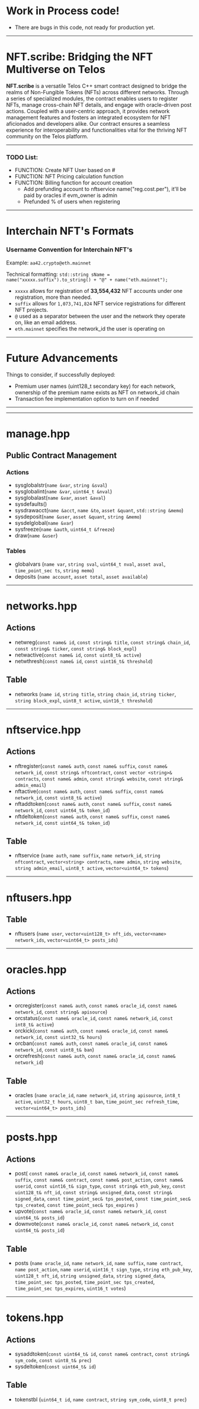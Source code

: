 # Work in Process code!
- There are bugs in this code, not ready for production yet.

---

# NFT.scribe: Bridging the NFT Multiverse on Telos

**NFT.scribe** is a versatile Telos C++ smart contract designed to bridge the realms of Non-Fungible Tokens (NFTs)
across different networks. Through a series of specialized modules, the contract enables users to register NFTs, manage cross-chain NFT details,
and engage with oracle-driven post actions. Coupled with a user-centric approach,
it provides network management features and fosters an integrated ecosystem for NFT aficionados and developers alike.
Our contract ensures a seamless experience for interoperability and functionalities vital for the thriving NFT community on the Telos platform.

---

### TODO List:
- FUNCTION: Create NFT User based on #
- FUNCTION: NFT Pricing calculation function
- FUNCTION: Billing function for account creation
    - Add prefunding account to nftservice name("reg.cost.per"), it'll be paid by oracles if evm_owner is admin
    - Prefunded % of users when registering

---
# Interchain NFT's Formats

### Username Convention for Interchain NFT's

Example: `aa42.crypto@eth.mainnet`


Technical formatting: `std::string sName = name("xxxxx.suffix").to_string() + "@" + name("eth.mainnet");`
- `xxxxx` allows for registration of **33,554,432** NFT accounts under one registration, more than needed.
- `suffix` allows for `1,073,741,824` NFT service registrations for different NFT projects.
- `@` used as a separator between the user and the network they operate on, like an email address.
- `eth.mainnet` specifies the network_id the user is operating on

---
# Future Advancements
Things to consider, if successfully deployed:
- Premium user names (uint128_t secondary key) for each network, ownership of the premium name exists as NFT on network_id chain
- Transaction fee implementation option to turn on if needed

---
---

# manage.hpp
## Public Contract Management
### Actions
- sysglobalstr(`name &var`, `string &sval`)
- sysglobalint(`name &var`, `uint64_t &nval`)
- sysglobalast(`name &var`, `asset &aval`)
- sysdefaults()
- sysdrawacct(`name &acct`, `name &to`, `asset &quant`, `std::string &memo`)
- sysdeposit(`name &user`, `asset &quant`, `string &memo`)
- sysdelglobal(`name &var`)
- sysfreeze(`name &auth`, `uint64_t &freeze`)
- draw(`name &user`)
### Tables
- globalvars (`name var`, `string sval`, `uint64_t nval`, `asset aval`, `time_point_sec ts`, `string memo`)
- deposits (`name account`, `asset total`, `asset available`)

---

# networks.hpp
## Actions
- netwreg(`const name& id`, `const string& title`, `const string& chain_id`, `const string& ticker`, `const string& block_expl`)
- netwactive(`const name& id`, `const uint8_t& active`)
- netwthresh(`const name& id`, `const uint16_t& threshold`)
## Table
- networks (`name id`, `string title`, `string chain_id`, `string ticker`, `string block_expl`, `uint8_t active`, `uint16_t threshold`)

---

# nftservice.hpp
## Actions
- nftregister(`const name& auth`, `const name& suffix`, `const name& network_id`, `const string& nftcontract`, `const vector <string>& contracts`, `const name& admin`, `const string& website`,  `const string& admin_email`)
- nftactive(`const name& auth`, `const name& suffix`, `const name& network_id`, `const uint8_t& active`)
- nftaddtoken(`const name& auth`, `const name& suffix`, `const name& network_id`, `const uint64_t& token_id`)
- nftdeltoken(`const name& auth`, `const name& suffix`, `const name& network_id`, `const uint64_t& token_id`)
## Table
- nftservice (`name auth`, `name suffix`, `name network_id`, `string nftcontract`, `vector<string> contracts`, `name admin`, `string website`, `string admin_email`, `uint8_t active`, `vector<uint64_t> tokens`)

---

# nftusers.hpp
## Table
- nftusers (`name user`, `vector<uint128_t> nft_ids`, `vector<name> network_ids`, `vector<uint64_t> posts_ids`)

---

# oracles.hpp
## Actions
- orcregister(`const name& auth`, `const name& oracle_id`, `const name& network_id`, `const string& apisource`)
- orcstatus(`const name& oracle_id`, `const name& network_id`, `const int8_t& active`)
- orckick(`const name& auth`, `const name& oracle_id`, `const name& network_id`, `const uint32_t& hours`)
- orcban(`const name& auth`, `const name& oracle_id`, `const name& network_id`, `const uint8_t& ban`)
- orcrefresh(`const name& auth`, `const name& oracle_id`, `const name& network_id`)
## Table
- oracles (`name oracle_id`, `name network_id`, `string apisource`, `int8_t active`, `uint32_t hours`, `uint8_t ban`, `time_point_sec refresh_time`, `vector<uint64_t> posts_ids`)

---

# posts.hpp
## Actions
- post(
  `const name& oracle_id`,
  `const name& network_id`,
  `const name& suffix`,
  `const name& contract`,
  `const name& post_action`,
  `const name& userid`,
  `const uint16_t& sign_type`,
  `const string& eth_pub_key`,
  `const uint128_t& nft_id`,
  `const string& unsigned_data`,
  `const string& signed_data`,
  `const time_point_sec& tps_posted`,
  `const time_point_sec& tps_created`,
  `const time_point_sec& tps_expires`
)
- upvote(`const name& oracle_id`, `const name& network_id`, `const uint64_t& posts_id`)
- downvote(`const name& oracle_id`, `const name& network_id`, `const uint64_t& posts_id`)
## Table
- posts (`name oracle_id`, `name network_id`, `name suffix`, `name contract`, `name post_action`, `name userid`, `uint16_t sign_type`, `string eth_pub_key`, `uint128_t nft_id`, `string unsigned_data`, `string signed_data`, `time_point_sec tps_posted`, `time_point_sec tps_created`, `time_point_sec tps_expires`, `uint16_t votes`)

---

# tokens.hpp
## Actions
- sysaddtoken(`const uint64_t& id`, `const name& contract`, `const string& sym_code`, `const uint8_t& prec`)
- sysdeltoken(`const uint64_t& id`)
## Table
- tokenstbl (`uint64_t id`, `name contract`, `string sym_code`, `uint8_t prec`)
